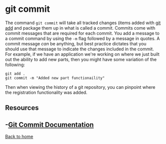 # git commit
The command `git commit` will take all tracked changes (items added with [git add](./Add.md) and package them up in what is called a commit.
Commits come with commit messages that are required for each commit. You add a message to a commit command by using the `-m` flag followed by a message in quotes.
A commit message _can_ be anything, but best practice dictates that you should use that message to indicate the changes included in the commit.
For example, if we have an application we're working on where we just built out the ability to add new parts, then you might have some variation of the following:
```
git add .
git commit -m "Added new part functionaility"
```
Then when viewing the history of a git repository, you can pinpoint where the registration functionality was added.
## Resources
-[Git Commit Documentation](https://git-scm.com/docs/git-commit)
---
[Back to home](../README.md)
